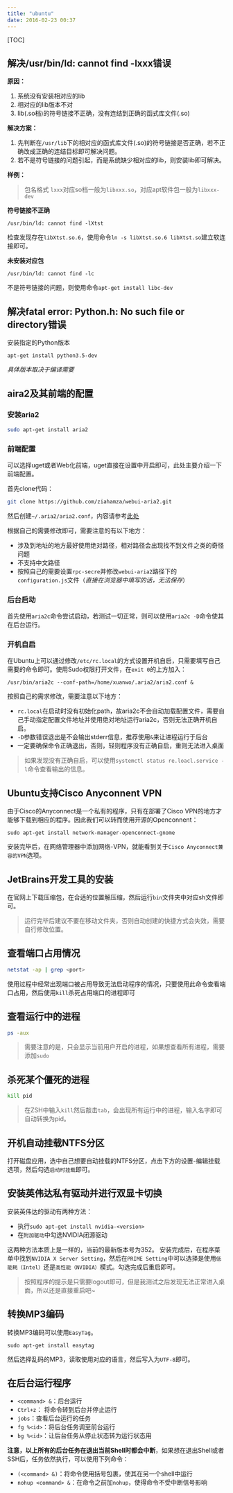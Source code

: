 ```yaml
---
title: "ubuntu"
date: 2016-02-23 00:37
---
```

[TOC]

## 解决/usr/bin/ld: cannot find -lxxx错误

**原因：**

1. 系统没有安装相对应的lib
1. 相对应的lib版本不对
1. lib(.so档)的符号链接不正确，没有连结到正确的函式库文件(.so)

**解决方案：**

1. 先判断在`/usr/lib`下的相对应的函式库文件(.so)的符号链接是否正确，若不正确改成正确的连结目标即可解决问题。
1. 若不是符号链接的问题引起，而是系统缺少相对应的lib，则安装lib即可解决。

**样例：**

> 包名格式
> `lxxx`对应so档一般为`libxxx.so`，对应apt软件包一般为`libxxx-dev`

**符号链接不正确**
```
/usr/bin/ld: cannot find -lXtst
```
检查发现存在`libXtst.so.6`，使用命令`ln -s libXtst.so.6 libXtst.so`建立软连接即可。

**未安装对应包**
```
/usr/bin/ld: cannot find -lc
```
不是符号链接的问题，则使用命令`apt-get install libc-dev`

## 解决fatal error: Python.h: No such file or directory错误
安装指定的Python版本

```
apt-get install python3.5-dev
```

*具体版本取决于编译需要*

## aira2及其前端的配置

### 安装aria2

```bash
sudo apt-get install aria2
```
### 前端配置

可以选择uget或者Web化前端，uget直接在设置中开启即可，此处主要介绍一下前端配置。

首先clone代码：

```bash
git clone https://github.com/ziahamza/webui-aria2.git
```

然后创建`~/.aria2/aria2.conf`，内容请参考[此处](http://aria2c.com/usage.html)

根据自己的需要修改即可，需要注意的有以下地方：

- 涉及到地址的地方最好使用绝对路径，相对路径会出现找不到文件之类的奇怪问题
- 不支持中文路径
- 按照自己的需要设置`rpc-secre`并修改`webui-aria2`路径下的`configuration.js`文件（*直接在浏览器中填写的话，无法保存*）

### 后台启动

首先使用`aria2c`命令尝试启动，若测试一切正常，则可以使用`aria2c -D`命令使其在后台运行。

### 开机自启

在Ubuntu上可以通过修改`/etc/rc.local`的方式设置开机自启，只需要填写自己需要的命令即可。使用Sudo权限打开文件，在`exit 0`的上方加入：

```
/usr/bin/aria2c --conf-path=/home/xuanwo/.aria2/aria2.conf &
```

按照自己的需求修改，需要注意以下地方：

- `rc.local`在启动时没有初始化path，故aria2c不会自动加载配置文件，需要自己手动指定配置文件地址并使用绝对地址运行aria2c，否则无法正确开机自启。
- `-D`参数错误退出是不会输出stderr信息，推荐使用`&`来让进程运行于后台
- 一定要确保命令正确退出，否则，轻则程序没有正确自启，重则无法进入桌面

> 如果发现没有正确自启，可以使用`systemctl status re.loacl.service -l`命令查看输出的信息。


## Ubuntu支持Cisco Anyconnent VPN

由于Cisco的Anyconnect是一个私有的程序，只有在部署了Cisco VPN的地方才能够下载到相应的程序。因此我们可以转而使用开源的Openconnent：

```
sudo apt-get install network-manager-openconnect-gnome
```

安装完毕后，在网络管理器中添加网络-VPN，就能看到关于`Cisco Anyconnect兼容的VPN`选项。

## JetBrains开发工具的安装

在官网上下载压缩包，在合适的位置解压缩，然后运行`bin`文件夹中对应sh文件即可。

> 运行完毕后建议不要在移动文件夹，否则自动创建的快捷方式会失效，需要自行修改位置。


## 查看端口占用情况

```bash
netstat -ap | grep <port>
```

使用过程中经常出现端口被占用导致无法启动程序的情况，只要使用此命令查看端口占用，然后使用`kill`杀死占用端口的进程即可

## 查看运行中的进程

```bash
ps -aux
```
> 需要注意的是，只会显示当前用户开启的进程，如果想查看所有进程，需要添加`sudo`

## 杀死某个僵死的进程

```bash
kill pid
```

> 在ZSH中输入`kill`然后敲击`tab`，会出现所有运行中的进程，输入名字即可自动转换为pid。

## 开机自动挂载NTFS分区

打开磁盘应用，选中自己想要自动挂载的NTFS分区，点击下方的设置-编辑挂载选项，然后勾选`启动时挂载`即可。

## 安装英伟达私有驱动并进行双显卡切换

安装英伟达的驱动有两种方法：

- 执行`sudo apt-get install nvidia-<version>`
- 在`附加驱动`中勾选NVIDIA闭源驱动

这两种方法本质上是一样的，当前的最新版本号为352。
安装完成后，在程序菜单中找到`NVIDIA X Server Setting`，然后在`PRIME Setting`中可以选择是使用`低能耗（Intel）`还是`高性能（NVIDIA）`模式。勾选完成后重启即可。

> 按照程序的提示是只需要logout即可，但是我测试之后发现无法正常进入桌面，所以还是直接重启吧~

## 转换MP3编码
转换MP3编码可以使用`EasyTag`。
```
sudo apt-get install easytag
```
然后选择乱码的MP3，读取使用对应的语言，然后写入为`UTF-8`即可。

## 在后台运行程序

- `<command> &`：后台运行
- `Ctrl+z`： 将命令转到后台并停止运行
- `jobs`：查看后台运行的任务
- `fg %<id>`：将后台任务调至前台运行
- `bg %<id>`：让后台任务从停止状态转为运行状态用

**注意，以上所有的后台任务在退出当前Shell时都会中断**，如果想在退出Shell或者SSH后，任务依然执行，可以使用下列命令：

- `(<command> &)`：将命令使用括号包裹，使其在另一个shell中运行
- `nohup <command> &`：在命令之前加`nohup`，使得命令不受中断信号影响



